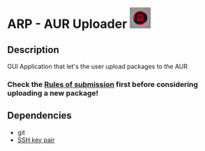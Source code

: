 # ARP - AUR Uploader ![Logo](resources/arp.png)

## Description

GUI Application that let's the user upload packages to the AUR

### Check the [Rules of submission](https://wiki.archlinux.org/title/AUR_submission_guidelines#Rules_of_submission) first before considering uploading a new package!

## Dependencies

-   git
-   [SSH key pair](https://wiki.archlinux.org/title/AUR_submission_guidelines#Authentication)
